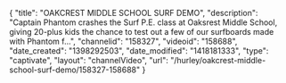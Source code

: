 {
    "title": "OAKCREST MIDDLE SCHOOL SURF DEMO",
    "description": "Captain Phantom crashes the Surf P.E. class at Oaksrest Middle School, giving 20-plus kids the chance to test out a few of our surfboards made with Phantom f...",
    "channelid": "158327",
    "videoid": "158688",
    "date_created": "1398292503",
    "date_modified": "1418181333",
    "type": "captivate",
    "layout": "channelVideo",
    "url": "\/hurley\/oakcrest-middle-school-surf-demo\/158327-158688"
}